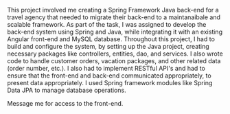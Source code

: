 This project involved me creating a Spring Framework Java back-end for a travel agency that needed to migrate their back-end to a maintanaibale and scalable framework. As part of the task, I was assigned to develop the back-end system using Spring and Java, while integrating it with an existing Angular front-end and MySQL database. Throughout this project, I had to build and configure the system, by setting up the Java project, creating necessary packages like controllers, entities, dao, and services. I also wrote code to handle customer orders, vacation packages, and other related data (order number, etc.). I also had to implement RESTful API's and had to ensure that the front-end and back-end communicated appropriately, to present data appropriately. I used Spring framework modules like Spring Data JPA to manage database operations.

Message me for access to the front-end.
